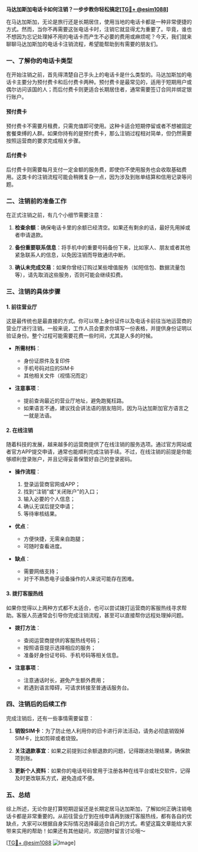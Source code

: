 **马达加斯加电话卡如何注销？一步步教你轻松搞定[[TG💪+ @esim1088](https://t.me/s/esim1088)]**

在马达加斯加，无论是旅行还是长期居住，使用当地的电话卡都是一种非常便捷的方式。然而，当你不再需要这张电话卡时，注销它就显得尤为重要了。毕竟，谁也不想因为忘记处理掉不用的电话卡而产生不必要的费用或麻烦呢？今天，我们就来聊聊马达加斯加的电话卡注销流程，希望能帮助到有需要的朋友们。

### 一、了解你的电话卡类型

在开始注销之前，首先得清楚自己手头上的电话卡是什么类型的。马达加斯加的电话卡主要分为预付费卡和后付费卡两种。预付费卡是最常见的，适用于短期用户或偶尔访问该国的人；而后付费卡则更适合长期居住者，通常需要签订合同并绑定银行账户。

#### 预付费卡
预付费卡不需要月租费，只需充值即可使用。这种卡适合短期停留或者不想被固定套餐束缚的人群。如果你持有的是预付费卡，那么注销过程相对简单，但仍然需要按照运营商的要求完成相关步骤。

#### 后付费卡
后付费卡则需要每月支付一定金额的服务费，即使你不使用服务也会收取基础费用。这类卡的注销流程可能会稍微复杂一点，因为涉及到账单结算和信用记录等问题。

### 二、注销前的准备工作

在正式注销之前，有几个小细节需要注意：

1. **检查余额**：确保电话卡里的余额已经清空。如果还有剩余的话，最好先用掉或者申请退款。
   
2. **备份重要联系信息**：将手机中的重要号码备份下来，比如家人、朋友或者其他紧急联系人的信息，以免因注销而导致通讯中断。

3. **确认未完成交易**：如果你曾经订购过某些增值服务（如短信包、数据流量包等），请先取消这些服务，否则可能会继续扣费。

### 三、注销的具体步骤

#### 1. 前往营业厅
这是最传统也是最直接的方式。你可以带上身份证件以及电话卡前往当地运营商的营业厅进行注销。一般来说，工作人员会要求你填写一份表格，并提供身份证明以验证身份。整个过程可能需要花费一些时间，尤其是人多的时候。

- **所需材料**：
  - 身份证原件及复印件
  - 手机号码对应的SIM卡
  - 其他相关文件（视情况而定）

- **注意事项**：
  - 提前查询最近的营业厅地址，避免跑冤枉路。
  - 如果语言不通，建议找会讲法语的朋友陪同，因为马达加斯加官方语言之一就是法语。

#### 2. 在线注销
随着科技的发展，越来越多的运营商提供了在线注销的服务选项。通过官方网站或者官方APP提交申请，通常也能顺利完成注销手续。不过，在线注销的前提是你能够顺利登录账户，并且记得妥善保管好自己的登录密码。

- **操作流程**：
  1. 登录运营商官网或APP；
  2. 找到“注销”或“关闭账户”的入口；
  3. 输入必要的个人信息；
  4. 确认无误后提交申请；
  5. 等待审核结果。

- **优点**：
  - 方便快捷，无需亲自跑腿；
  - 可随时查看进度。

- **缺点**：
  - 需要网络支持；
  - 对于不熟悉电子设备操作的人来说可能存在困难。

#### 3. 拨打客服热线
如果你觉得以上两种方式都不太适合，也可以尝试拨打运营商的客服热线寻求帮助。客服人员通常会引导你完成注销流程，甚至可以直接帮你远程处理掉问题。

- **拨打方法**：
  - 查阅运营商提供的客服热线号码；
  - 按照语音提示选择相应的服务；
  - 准备好身份证号码、手机号码等相关信息。

- **注意事项**：
  - 注意通话时长，避免产生额外费用；
  - 若遇到语言障碍，可请求转接至普通话服务台。

### 四、注销后的后续工作

完成注销后，还有一些事情需要留意：

1. **销毁SIM卡**：为了防止他人利用你的旧卡进行非法活动，请务必彻底销毁掉SIM卡，比如剪碎或者烧毁。

2. **关注退款事宜**：如果之前提到过余额退款的问题，记得跟进处理结果，确保款项到账。

3. **更新个人资料**：如果你的电话号码曾用于注册各种在线平台或社交软件，记得及时更改联系方式，避免造成不便。

### 五、总结

综上所述，无论你是打算短期逗留还是长期定居马达加斯加，了解如何正确注销电话卡都是非常重要的。从前往营业厅到在线申请再到拨打客服热线，都有各自的优缺点，大家可以根据自身实际情况选择最适合自己的方式。希望这篇文章能给大家带来实用的帮助！如果还有其他疑问，欢迎随时留言讨论哦～

[[TG💪+ @esim1088](https://t.me/s/esim1088) ![Image](https://i.postimg.cc/4NQfJmqS/Snipaste-2025-05-13-00-14-12.png)]
